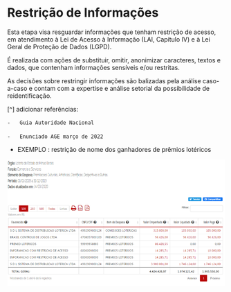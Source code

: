 # Restrição de Informações

Esta etapa visa resguardar informações que tenham restrição de acesso, em atendimento à Lei de Acesso à Informação (LAI, Capítulo IV) e à Lei Geral de Proteção de Dados (LGPD). 

É realizada com ações de substituir, omitir, anonimizar caracteres, textos e dados, que contenham informações sensíveis e/ou restritas.

As decisões sobre restringir informações são balizadas pela análise caso-a-caso e contam com a expertise e análise setorial da possibilidade de reidentificação.


[^] adicionar referências:

	-	Guia Autoridade Nacional

	-	Enunciado AGE março de 2022 

- EXEMPLO : restrição de nome dos ganhadores de prêmios lotéricos

![](static/restricao-exemplo.png)

